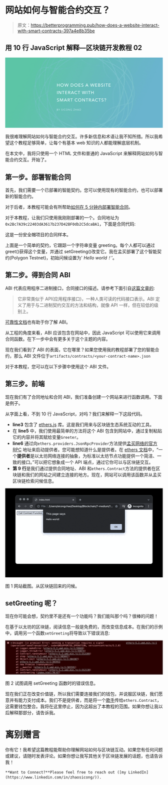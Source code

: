 # 网站如何与智能合约交互？

> 原文：<https://betterprogramming.pub/how-does-a-website-interact-with-smart-contracts-397a4e8b35be>

## 用 10 行 JavaScript 解释—区块链开发教程 02

![](img/98bafcf10e1fead6f3a29b836bc56aa1.png)

我很难理解网站如何与智能合约交互。许多新信息和术语让我不知所措。所以我希望这个教程足够简单，让每个有基本 web 知识的人都能理解底层机制。

在本文中，我将只使用一个 HTML 文件和普通的 JavaScript 来解释网站如何与智能合约交互。开始了。

## 第一步。部署智能合同

首先，我们需要一个已部署的智能契约。您可以使用现有的智能合约，也可以部署新的智能合约。

对于后者，本教程可能会有所帮助[如何在 5 分钟内部署智能合同](https://medium.com/better-programming/how-to-deploy-a-smart-contract-in-5-minutes-8c924bb702aa)。

对于本教程，让我们只使用我刚刚部署的一个。合同地址为`0x2Bc7A39c22403dA3617b237D42BF0db2C5dcaBA1`，下面是合同代码:

这是一份安全帽项目的合同样本。

上面是一个简单的契约，它跟踪一个字符串变量 greeting。每个人都可以通过 greet()获得这个变量，并通过 setGreeting()改变它。我在孟买部署了这个智能契约(Polygon Testnet)，初始问候设置为' *Hello world！*’。

## 第二步。得到合同 ABI

ABI 代表应用程序二进制接口，合同接口的描述。请参考下面引自[这篇文章的](https://www.quicknode.com/guides/solidity/what-is-an-abi):

> 它非常类似于 API(应用程序接口)，一种人类可读的代码接口表示。ABI 定义了用于与二进制契约交互的方法和结构，就像 API 一样，但在较低的级别上。

[可靠性文档](https://docs.soliditylang.org/en/v0.5.3/abi-spec.html)也有助于你了解 ABI。

从工程的角度来看，ABI 应该包含在网站中，因此 JavaScript 可以使用它来调用合同函数。在下一步中会有更多关于这个主题的内容。

现在我们看到了 ABI 的表面，它在哪里？如果您使用我的教程部署了您的智能合约，那么 ABI 文件位于`artifacts/contracts/<your-contract-name>.json`

对于本教程，您可以在以下步骤中使用这个 ABI 文件。

## 第三步。前端

现在我们有了合同地址和合同 ABI，我们准备创建一个网站来进行函数调用。下面是例子。

从字面上看，不到 10 行 JavaScript，对吗？我们来解释一下这段代码。

*   **line3** 包含了 [ethers.js](https://docs.ethers.io/v5/) 库。这是我们用来与区块链生态系统互动的工具。
*   在 **line5** 中，我们使用最简单的方法将这个 ABI 包含到网站中，通过复制粘贴它的内容并将其赋给变量`Greeter`。
*   **line6** 通过向`ethers.providers.JsonRpcProvider`方法提供[孟买网络的官方 RPC](https://docs.polygon.technology/docs/develop/network-details/network/) 地址来启动提供者。您可能想知道什么是提供者。在 [ethers 文档](https://docs.ethers.io/v5/api/providers/)中，“一个**提供者**是以太坊网络连接的抽象，为标准以太坊节点功能提供一个简洁、一致的接口。”可以把它想象成一个 API 端点，通过它你可以与区块链交互。
*   **第 9 行**是我们通过提供合同地址、ABI 和`ethers.Contract`方法的提供者在区块链和我们的网站之间建立连接的地方。现在，网站可以调用该函数并从孟买区块链检索问候信息。

![](img/a138a8c31e91e8ff0592b109f4da1864.png)

图 1 网站截图。从区块链回来的问候。

## setGreeting 呢？

现在你可能会想，契约里不是还有一个功能吗？我们能叫那个吗？很棒的问题！

在基于以太坊的区块链，阅读信息一般是免费的，而改变信息成本。在我们的示例中，调用另一个函数`setGreeting`将导致以下错误消息:

![](img/72eb56941440a659f2fc48bcafdca6fa.png)

图 2 试图调用 setGreeting 函数时的错误信息。

现在我们正在改变价值链，所以我们需要连接我们的钱包，并说服区块链，我们愿意并有能力支付成本。我们不是提供者，而是将一个[歌手](https://docs.ethers.io/v5/api/signer/)传给`ethers.Contract`，这需要钱包整合。我将在这里停止，因为这超出了本教程的范围。如果你想让我以后解释那部分，请告诉我。

# 离别赠言

你有它！我希望这篇教程能帮助你理解网站如何与区块链互动。如果您有任何问题或建议，请随时发表评论。如果你想让我写其他关于区块链发展的话题，也请告诉我！

```
**Want to Connect?**Please feel free to reach out ([my LinkedIn](https://www.linkedin.com/in/zhaosicong/)).
```